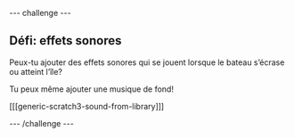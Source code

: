 --- challenge ---

## Défi: effets sonores

Peux-tu ajouter des effets sonores qui se jouent lorsque le bateau s’écrase ou atteint l’île?

Tu peux même ajouter une musique de fond!

[[[generic-scratch3-sound-from-library]]]

--- /challenge ---